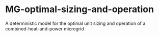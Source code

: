 # MG-optimal-sizing-and-operation
A deterministic model for the optimal unit sizing and operation of a combined-heat-and-power microgrid

